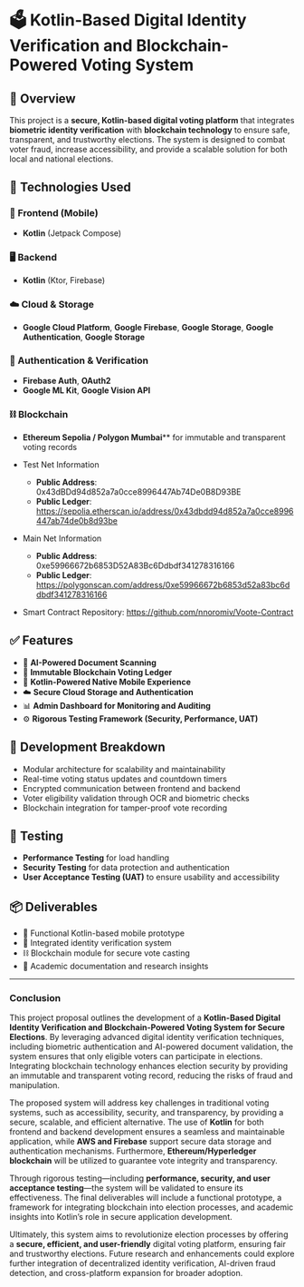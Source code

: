 # 🗳️ Kotlin-Based Digital Identity Verification and Blockchain-Powered Voting System

## 📘 Overview

This project is a **secure, Kotlin-based digital voting platform** that integrates **biometric identity verification** with **blockchain technology** to ensure safe, transparent, and trustworthy elections. The system is designed to combat voter fraud, increase accessibility, and provide a scalable solution for both local and national elections.

## 🔧 Technologies Used

### 📱 Frontend (Mobile)

* **Kotlin** (Jetpack Compose)

### 🖥 Backend

* **Kotlin** (Ktor, Firebase)

### ☁️ Cloud & Storage

* **Google Cloud Platform**, **Google Firebase**, **Google Storage**, **Google Authentication**, **Google Storage**

### 🔐 Authentication & Verification

* **Firebase Auth**, **OAuth2**
* **Google ML Kit**, **Google Vision API**

### ⛓️ Blockchain

* **Ethereum Sepolia / Polygon Mumbai**** for immutable and transparent voting records
* Test Net Information
  * **Public Address**: 0x43dBDd94d852a7a0cce8996447Ab74De0B8D93BE
  * **Public Ledger**: https://sepolia.etherscan.io/address/0x43dbdd94d852a7a0cce8996447ab74de0b8d93be

* Main Net Information
    * **Public Address**: 0xe59966672b6853D52A83Bc6Ddbdf341278316166
    * **Public Ledger**: https://polygonscan.com/address/0xe59966672b6853d52a83bc6ddbdf341278316166

* Smart Contract Repository: https://github.com/nnoromiv/Voote-Contract

## ✅ Features

* 🪪 **AI-Powered Document Scanning**
* 🔗 **Immutable Blockchain Voting Ledger**
* 📱 **Kotlin-Powered Native Mobile Experience**
* ☁️ **Secure Cloud Storage and Authentication**
* 📊 **Admin Dashboard for Monitoring and Auditing**
* ⚙️ **Rigorous Testing Framework (Security, Performance, UAT)**

## 🚧 Development Breakdown

* Modular architecture for scalability and maintainability
* Real-time voting status updates and countdown timers
* Encrypted communication between frontend and backend
* Voter eligibility validation through OCR and biometric checks
* Blockchain integration for tamper-proof vote recording

## 🧪 Testing

* **Performance Testing** for load handling
* **Security Testing** for data protection and authentication
* **User Acceptance Testing (UAT)** to ensure usability and accessibility

## 📦 Deliverables

* 📱 Functional Kotlin-based mobile prototype
* 🔐 Integrated identity verification system
* ⛓️ Blockchain module for secure vote casting
* 📄 Academic documentation and research insights

---

### **Conclusion**

This project proposal outlines the development of a **Kotlin-Based Digital Identity Verification and Blockchain-Powered Voting System for Secure Elections**. By leveraging advanced digital identity verification techniques, including biometric authentication and AI-powered document validation, the system ensures that only eligible voters can participate in elections. Integrating blockchain technology enhances election security by providing an immutable and transparent voting record, reducing the risks of fraud and manipulation.

The proposed system will address key challenges in traditional voting systems, such as accessibility, security, and transparency, by providing a secure, scalable, and efficient alternative. The use of **Kotlin** for both frontend and backend development ensures a seamless and maintainable application, while **AWS and Firebase** support secure data storage and authentication mechanisms. Furthermore, **Ethereum/Hyperledger blockchain** will be utilized to guarantee vote integrity and transparency.

Through rigorous testing—including **performance, security, and user acceptance testing**—the system will be validated to ensure its effectiveness. The final deliverables will include a functional prototype, a framework for integrating blockchain into election processes, and academic insights into Kotlin’s role in secure application development.

Ultimately, this system aims to revolutionize election processes by offering a **secure, efficient, and user-friendly** digital voting platform, ensuring fair and trustworthy elections. Future research and enhancements could explore further integration of decentralized identity verification, AI-driven fraud detection, and cross-platform expansion for broader adoption.
